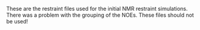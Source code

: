 These are the restraint files used for the initial NMR restraint simulations. There was a problem with the grouping of the NOEs. These files should not be used!
